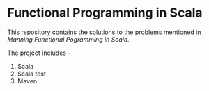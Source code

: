 # Functional Programming in Scala
This repository contains the solutions to the problems mentioned in *Manning Functional Pogramming in Scala.*

The project includes - 
1. Scala
2. Scala test
3. Maven 

